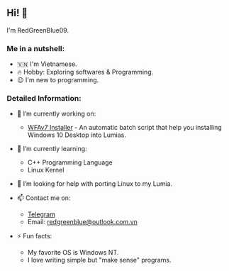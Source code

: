 ## Hi! 👋

I'm RedGreenBlue09.

### Me in a nutshell:

  - 🇻🇳 I'm Vietnamese.
  - 🔥 Hobby: Exploring softwares & Programming.
  - 😐 I'm new to programming.

### Detailed Information:

- 🔭 I’m currently working on:

  - [WFAv7 Installer](https://github.com/RedGreenBlue09/WFAv7_Installer) - An automatic batch script that help you installing Windows 10 Desktop into Lumias.
  
- 🌱 I’m currently learning:

  - C++ Programming Language
  - Linux Kernel

- 🤔 I’m looking for help with porting Linux to my Lumia.
- 📫 Contact me on:

  - [Telegram](https://t.me/RedGreenBlue123)
  - Email: redgreenblue@outlook.com.vn
  
- ⚡ Fun facts:

  - My favorite OS is Windows NT.
  - I love writing simple but "make sense" programs.
  
